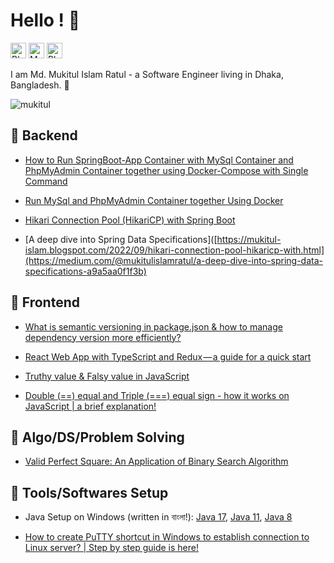 # Hello ! 🥖

[<img src="https://img.shields.io/twitter/url?label=LinkedIn&logo=linkedin&style=social&url=https%3A%2F%2Fwww.linkedin.com%2Fin%2Fmd-mukitul-islam-140204076" alt="Blogger logo" title="My Blog" height="25" />](https://www.linkedin.com/in/md-mukitul-islam-140204076/)
[<img src="https://img.shields.io/twitter/url?label=Medium&logo=medium&style=social&url=https%3A%2F%2Fmedium.com%2F%40mukitulislamratul%2F" alt="Medium logo" title="My Medium" height="25" />](https://medium.com/@mukitulislamratul)
[<img src="https://img.shields.io/twitter/url?label=Blogger&logo=blogger&style=social&url=https%3A%2F%2Fmukitul-islam.blogspot.com%2F" alt="Blogger logo" title="My Blog" height="25" />](https://mukitul-islam.blogspot.com/)

I am Md. Mukitul Islam Ratul - a Software Engineer living in Dhaka, Bangladesh. 🥐

<p align="left"> <img src="https://komarev.com/ghpvc/?username=mukitul&label=Profile%20views&color=0e75b6&style=flat" alt="mukitul" /> </p>

## 📖 Backend
- [How to Run SpringBoot-App Container with MySql Container and PhpMyAdmin Container together using Docker-Compose with Single Command](https://medium.com/@mukitulislamratul/how-to-run-springboot-app-container-with-mysql-container-and-phpmyadmin-container-together-using-76b36e1ae283)

- [Run MySql and PhpMyAdmin Container together Using Docker](https://medium.com/@mukitulislamratul/run-mysql-and-phpmyadmin-container-together-using-docker-e9931ba46c80)

- [Hikari Connection Pool (HikariCP) with Spring Boot](https://mukitul-islam.blogspot.com/2022/09/hikari-connection-pool-hikaricp-with.html)

- [A deep dive into Spring Data Specifications]([https://mukitul-islam.blogspot.com/2022/09/hikari-connection-pool-hikaricp-with.html](https://medium.com/@mukitulislamratul/a-deep-dive-into-spring-data-specifications-a9a5aa0f1f3b)

## 📖 Frontend
- [What is semantic versioning in package.json & how to manage dependency version more efficiently?](https://medium.com/@mukitulislamratul/what-is-semantic-versioning-in-package-json-how-to-manage-dependency-version-more-efficiently-40c3fac5972c)

- [React Web App with TypeScript and Redux — a guide for a quick start](https://medium.com/@mukitulislamratul/react-web-app-with-typescript-and-redux-a-guide-for-a-quick-start-9d9fb7309c8)

- [Truthy value & Falsy value in JavaScript](https://mukitul-islam.blogspot.com/2022/08/truthy-value-falsy-value-in-javascript.html)

- [Double (==) equal and Triple (===) equal sign - how it works on JavaScript | a brief explanation!](https://mukitul-islam.blogspot.com/2022/07/double-equal-and-triple-equal-sign-how.html)


## 📖 Algo/DS/Problem Solving
- [Valid Perfect Square: An Application of Binary Search Algorithm](https://medium.com/swlh/valid-perfect-square-an-application-of-binary-search-algorithm-810f8c56b6cb)


## 📖 Tools/Softwares Setup
- Java Setup on Windows (written in বাংলা!): [Java 17](https://mukitul-islam.blogspot.com/2022/09/jdk-17-installation-guide-javajdk-how.html), [Java 11](https://mukitul-islam.blogspot.com/2022/09/javajdk-complete-guide-on-jdk-11.html), [Java 8](https://mukitul-islam.blogspot.com/2022/09/javajdk-jdk-8-installation-guide.html)

- [How to create PuTTY shortcut in Windows to establish connection to Linux server? | Step by step guide is here!](https://mukitul-islam.blogspot.com/2022/07/how-to-create-putty-shortcut-in-windows.html)

<!--
**mukitul/mukitul** is a ✨ _special_ ✨ repository because its `README.md` (this file) appears on your GitHub profile.

Here are some ideas to get you started:

- 🔭 I’m currently working on ...
- 🌱 I’m currently learning ...
- 👯 I’m looking to collaborate on ...
- 🤔 I’m looking for help with ...
- 💬 Ask me about ...
- 📫 How to reach me: ...
- 😄 Pronouns: ...
- ⚡ Fun fact: ...
-->
